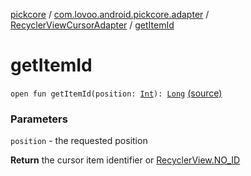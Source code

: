 [pickcore](../../index.md) / [com.lovoo.android.pickcore.adapter](../index.md) / [RecyclerViewCursorAdapter](index.md) / [getItemId](./get-item-id.md)

# getItemId

`open fun getItemId(position: `[`Int`](https://kotlinlang.org/api/latest/jvm/stdlib/kotlin/-int/index.html)`): `[`Long`](https://kotlinlang.org/api/latest/jvm/stdlib/kotlin/-long/index.html) [(source)](https://github.com/lovoo/android-pickpic/blob/master/pickcore/src/main/kotlin/com/lovoo/android/pickcore/adapter/RecyclerViewCursorAdapter.kt#L62)

### Parameters

`position` - the requested position

**Return**
the cursor item identifier or [RecyclerView.NO_ID](#)

